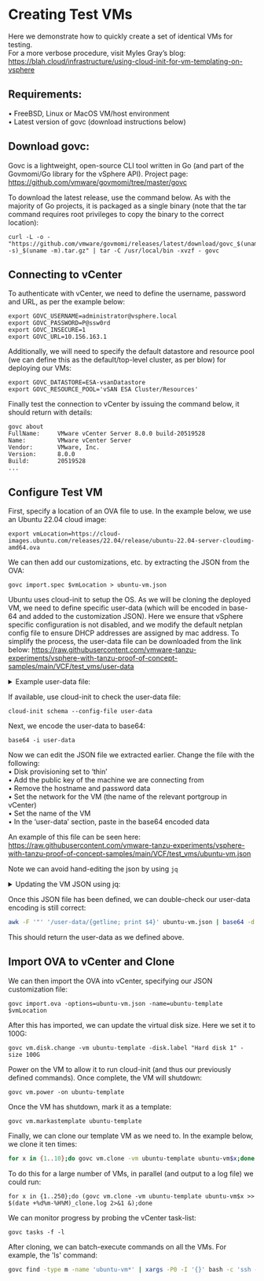 # Creating Test VMs
Here we demonstrate how to quickly create a set of identical VMs for testing.<br>
For a more verbose procedure, visit Myles Gray’s blog: 
https://blah.cloud/infrastructure/using-cloud-init-for-vm-templating-on-vsphere

## Requirements:
•	FreeBSD, Linux or MacOS VM/host environment<br>
•	Latest version of govc (download instructions below)

## Download govc:
Govc is a lightweight, open-source CLI tool written in Go (and part of the Govmomi/Go library for the vSphere API). Project page: https://github.com/vmware/govmomi/tree/master/govc<br>

To download the latest release, use the command below. As with the majority of Go projects, it is packaged as a single binary (note that the tar command requires root privileges to copy the binary to the correct location):

``` 
curl -L -o - "https://github.com/vmware/govmomi/releases/latest/download/govc_$(uname -s)_$(uname -m).tar.gz" | tar -C /usr/local/bin -xvzf - govc
```

## Connecting to vCenter
To authenticate with vCenter, we need to define the username, password and URL, as per the example below:
``` 
export GOVC_USERNAME=administrator@vsphere.local 
export GOVC_PASSWORD=P@ssw0rd
export GOVC_INSECURE=1
export GOVC_URL=10.156.163.1 
```

Additionally, we will need to specify the default datastore and resource pool (we can define this as the default/top-level cluster, as per blow) for deploying our VMs:
```
export GOVC_DATASTORE=ESA-vsanDatastore
export GOVC_RESOURCE_POOL='vSAN ESA Cluster/Resources'
```

Finally test the connection to vCenter by issuing the command below, it should return with details:
```
govc about
FullName:     VMware vCenter Server 8.0.0 build-20519528
Name:         VMware vCenter Server
Vendor:       VMware, Inc.
Version:      8.0.0
Build:        20519528
...
```


## Configure Test VM
First, specify a location of an OVA file to use. In the example below, we use an Ubuntu 22.04 cloud image:

```
export vmLocation=https://cloud-images.ubuntu.com/releases/22.04/release/ubuntu-22.04-server-cloudimg-amd64.ova
```


We can then add our customizations, etc. by extracting the JSON from the OVA:

```
govc import.spec $vmLocation > ubuntu-vm.json
```


Ubuntu uses cloud-init to setup the OS. As we will be cloning the deployed VM, we need to define specific user-data (which will be encoded in base-64 and added to the customization JSON). Here we ensure that vSphere specific configuration is not disabled, and we modify the default netplan config file to ensure DHCP addresses are assigned by mac address.
To simplify the process, the user-data file can be downloaded from the link below:
https://raw.githubusercontent.com/vmware-tanzu-experiments/vsphere-with-tanzu-proof-of-concept-samples/main/VCF/test_vms/user-data

<details>
  <summary> 
  Example user-data file: 
  </summary>
  
  ```
  #cloud-config
runcmd:
  - 'echo "disable_vmware_customization: false" >> /etc/cloud/cloud.cfg'
  - echo -n > /etc/machine-id
  - |
    sed -i '' -e 's/match.*/dhcp-identifier: mac/g' -e '/mac/q' /etc/netplan/50-cloud-init.yaml
final_message: "The system is prepped, after $UPTIME seconds"
power_state:
  timeout: 30
  mode: poweroff
  ```

  </details>

If available, use cloud-init to check the user-data file:

```
cloud-init schema --config-file user-data
```


Next, we encode the user-data to base64:
```
base64 -i user-data
```

Now we can edit the JSON file we extracted earlier. Change the file with the following:<br>
•	Disk provisioning set to ‘thin’<br>
•	Add the public key of the machine we are connecting from<br>
•	Remove the hostname and password data<br>
•	Set the network for the VM (the name of the relevant portgroup in vCenter)<br>
•	Set the name of the VM<br>
•	In the ‘user-data’ section, paste in the  base64 encoded data<br>

An example of this file can be seen here:
https://raw.githubusercontent.com/vmware-tanzu-experiments/vsphere-with-tanzu-proof-of-concept-samples/main/VCF/test_vms/ubuntu-vm.json

Note we can avoid hand-editing the json by using `jq`
<details>
  <summary> 
  Updating the VM JSON using jq: 
  </summary>
  
For example, we can update the `user-data`:

```bash
jq --arg udata "$(base64 -i user-data)" '(.PropertyMapping[] | select(.Key=="user-data")).Value |= $udata' ubuntu-vm.json > ubuntu-vm-updated.json
```

Similarly, adding a public key stored in a user's github profile:
  N.B.: REPLACE WITH DESIRED USER!

```bash
jq --arg pubkey "$(curl -sk https://api.github.com/users/darkmesh-b/keys | jq -r '.[].key')" '(.PropertyMapping[] | select(.Key=="public-keys")).Value |= $pubkey' ubuntu-vm-updated.json > ubuntu-vm-updated-again.json
```

Finally, consolidate these changes by overwriting the original json:  

```bash
mv ubuntu-vm-updated-again.json ubuntu-vm.json
```

</details>


Once this JSON file has been defined, we can double-check our user-data encoding is still correct:

```bash
awk -F '"' '/user-data/{getline; print $4}' ubuntu-vm.json | base64 -d''
```


This should return the user-data as we defined above.


## Import OVA to vCenter and Clone
We can then import the OVA into vCenter, specifying our JSON customization file:

```
govc import.ova -options=ubuntu-vm.json -name=ubuntu-template $vmLocation
```


After this has imported, we can update the virtual disk size. Here we set it to 100G:

```
govc vm.disk.change -vm ubuntu-template -disk.label "Hard disk 1" -size 100G
```


Power on the VM to allow it to run cloud-init (and thus our previously defined commands). Once complete, the VM will shutdown:

```
govc vm.power -on ubuntu-template
```


Once the VM has shutdown, mark it as a template:

```
govc vm.markastemplate ubuntu-template
```


Finally, we can clone our template VM as we need to. In the example below, we clone it ten times:

```bash
for x in {1..10};do govc vm.clone -vm ubuntu-template ubuntu-vm$x;done
```

To do this for a large number of VMs, in parallel (and output to a log file) we could run:

```
for x in {1..250};do (govc vm.clone -vm ubuntu-template ubuntu-vm$x >> $(date +%d%m-%H%M)_clone.log 2>&1 &);done
```

We can monitor progress by probing the vCenter task-list:

```
govc tasks -f -l
```

After cloning, we can batch-execute commands on all the VMs. For example, the 'ls' command:

```bash
govc find -type m -name 'ubuntu-vm*' | xargs -P0 -I '{}' bash -c 'ssh -o "StrictHostKeyChecking=no" ubuntu@$(govc vm.ip {}) ls'
```

